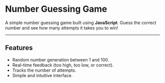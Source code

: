# Number Guessing Game

A simple number guessing game built using **JavaScript**. Guess the correct number and see how many attempts it takes you to win!

---

## Features
- Random number generation between 1 and 100.
- Real-time feedback (too high, too low, or correct).
- Tracks the number of attempts.
- Simple and intuitive interface.
